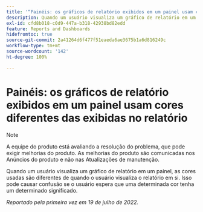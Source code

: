 ```yaml
---
title: '“Painéis: os gráficos de relatório exibidos em um painel usam cores diferentes das exibidas no relatório”'
description: Quando um usuário visualiza um gráfico de relatório em um painel, as cores usadas são diferentes de quando o usuário visualiza o relatório em si. Isso pode causar confusão se o usuário espera que uma determinada cor tenha um determinado significado.
exl-id: cfd8b018-c0d9-447a-b318-42938bd82edd
feature: Reports and Dashboards
hidefromtoc: true
source-git-commit: 2a41264d6f477f51eaeda6ae3675b1a6d816249c
workflow-type: tm+mt
source-wordcount: '142'
ht-degree: 100%

---
```


# Painéis: os gráficos de relatório exibidos em um painel usam cores diferentes das exibidas no relatório

<!--Converted to story-->

>[!NOTE]
>
>A equipe do produto está avaliando a resolução do problema, que pode exigir melhorias do produto. As melhorias do produto são comunicadas nos Anúncios do produto e não nas Atualizações de manutenção.

Quando um usuário visualiza um gráfico de relatório em um painel, as cores usadas são diferentes de quando o usuário visualiza o relatório em si. Isso pode causar confusão se o usuário espera que uma determinada cor tenha um determinado significado.

_Reportado pela primeira vez em 19 de julho de 2022._
